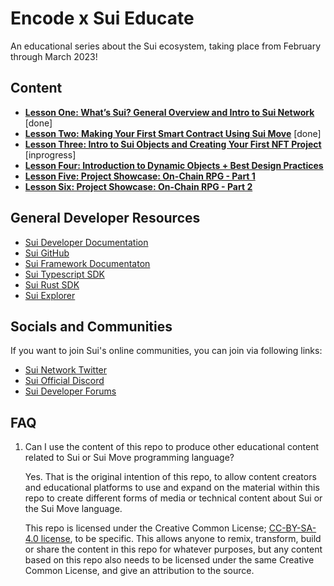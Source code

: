 # Encode x Sui Educate

An educational series about the Sui ecosystem, taking place from February through March 2023!

## Content

- [**Lesson One: What’s Sui? General Overview and Intro to Sui Network**](./lesson-1/) [done]
- [**Lesson Two: Making Your First Smart Contract Using Sui Move**](./lesson-2/) [done]
- [**Lesson Three: Intro to Sui Objects and Creating Your First NFT Project**](./lesson-3/) [inprogress]
- [**Lesson Four: Introduction to Dynamic Objects + Best Design Practices**](./lesson-4/)
- [**Lesson Five: Project Showcase: On-Chain RPG - Part 1**](./lesson-5/)
- [**Lesson Six: Project Showcase: On-Chain RPG - Part 2**](./lesson-6/)

## General Developer Resources

- [Sui Developer Documentation](https://docs.sui.io/build)
- [Sui GitHub](https://github.com/MystenLabs/sui)
- [Sui Framework Documentaton](https://github.com/MystenLabs/sui/tree/main/crates/sui-framework/docs)
- [Sui Typescript SDK](https://github.com/MystenLabs/sui/tree/main/sdk/typescript)
- [Sui Rust SDK](https://github.com/MystenLabs/sui/tree/main/crates/sui-sdk)
- [Sui Explorer](https://explorer.sui.io/)

## Socials and Communities

If you want to join Sui's online communities, you can join via following links:

- [Sui Network Twitter](https://twitter.com/SuiNetwork)
- [Sui Official Discord](https://discord.gg/sui)
- [Sui Developer Forums](https://forums.sui.io/)

## FAQ

1. Can I use the content of this repo to produce other educational content related to Sui or Sui Move programming language?

   Yes. That is the original intention of this repo, to allow content creators and educational platforms to use and expand on the material within this repo to create different forms of media or technical content about Sui or the Sui Move language.

   This repo is licensed under the Creative Common License; [CC-BY-SA-4.0 license](./LICENSE), to be specific. This allows anyone to remix, transform, build or share the content in this repo for whatever purposes, but any content based on this repo also needs to be licensed under the same Creative Common License, and give an attribution to the source.
